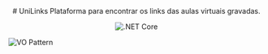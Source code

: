 <center>
# UniLinks
Plataforma para encontrar os links das aulas virtuais gravadas.


![.NET Core](https://github.com/Speckoz/UniLinks/workflows/.NET%20Core/badge.svg)
</center>


![VO Pattern](https://media.discordapp.net/attachments/553858177331101696/704487933100556288/unknown.png?width=887&height=499)
